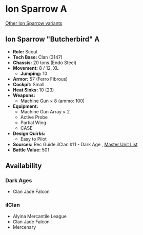 # Ion Sparrow A 

[Other Ion Sparrow variants](../ion_sparrow.md) 

## Ion Sparrow "Butcherbird" A 

- **Role:** Scout 
- **Tech Base:** Clan (3147) 
- **Chassis:** 20 tons (Endo Steel) 
- **Movement:** 8 / 12, XL 
  - **Jumping:** 10 
- **Armor:** 57 (Ferro Fibrous) 
- **Cockpit:** Small 
- **Heat Sinks:** 10 (23) 
- **Weapons:** 
  - Machine Gun × 8 (ammo: 100) 
- **Equipment:** 
  - Machine Gun Array × 2 
  - Active Probe 
  - Partial Wing 
  - CASE 
- **Design Quirks:** 
  - Easy to Pilot 
- **Sources:** Rec Guide:ilClan #11 - Dark Age , [Master Unit List](http://masterunitlist.info/Unit/Details/7739) 
- **Battle Value:** 501 

## Availability 

### Dark Ages 

- Clan Jade Falcon 

### ilClan 

- Alyina Mercantile League 
- Clan Jade Falcon 
- Mercenary 

